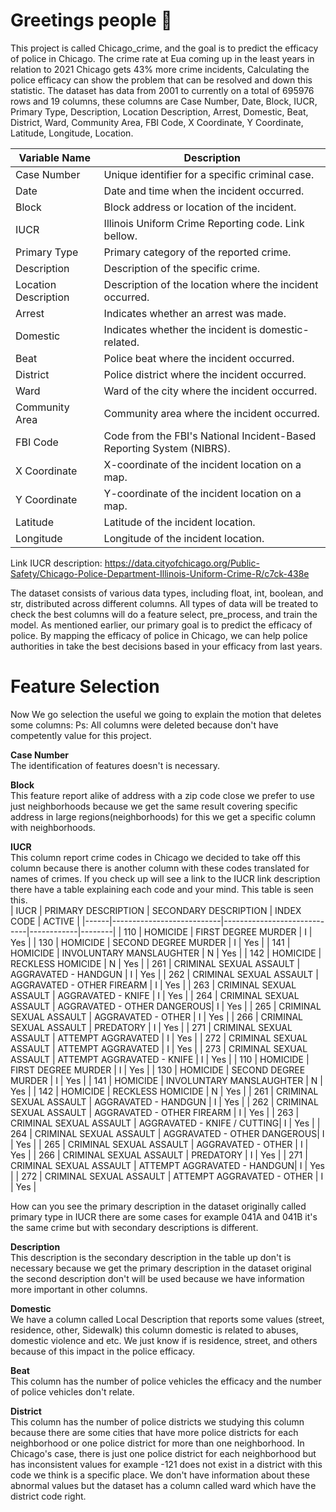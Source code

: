 # Greetings people 🖖
This project is called Chicago_crime, and the goal is to predict the efficacy of police in Chicago. The crime rate at Eua coming up in the least years in relation to 2021 Chicago gets 43% more crime incidents, Calculating the police efficacy can show the problem that can be resolved and down this statistic. The dataset has data from 2001 to currently  on a total of 695976 rows and 19 columns, these columns are Case Number, Date, Block, IUCR, Primary Type, Description, Location Description, Arrest, Domestic, Beat, District, Ward, Community Area, FBI Code, X Coordinate, Y Coordinate, Latitude, Longitude, Location.
 
| Variable Name         | Description                                                |
|-----------------------|------------------------------------------------------------|
| Case Number           | Unique identifier for a specific criminal case.           |
| Date                  | Date and time when the incident occurred.                 |
| Block                 | Block address or location of the incident.                |
| IUCR                  | Illinois Uniform Crime Reporting code. Link bellow.         |
| Primary Type          | Primary category of the reported crime.                   |
| Description           | Description of the specific crime.                        |
| Location Description  | Description of the location where the incident occurred.  |
| Arrest                | Indicates whether an arrest was made.                     |
| Domestic              | Indicates whether the incident is domestic-related.        |
| Beat                  | Police beat where the incident occurred.                  |
| District              | Police district where the incident occurred.              |
| Ward                  | Ward of the city where the incident occurred.             |
| Community Area        | Community area where the incident occurred.               |
| FBI Code              | Code from the FBI's National Incident-Based Reporting System (NIBRS). |
| X Coordinate          | X-coordinate of the incident location on a map.           |
| Y Coordinate          | Y-coordinate of the incident location on a map.           |
| Latitude              | Latitude of the incident location.                        |
| Longitude             | Longitude of the incident location.                       |

Link IUCR description: https://data.cityofchicago.org/Public-Safety/Chicago-Police-Department-Illinois-Uniform-Crime-R/c7ck-438e

The dataset consists of various data types, including float, int, boolean, and str, distributed across different columns. All types of data will be treated to check the best columns will do a feature select, pre_process, and train the model. As mentioned earlier, our primary goal is to predict the efficacy of police. By mapping the efficacy of police in Chicago, we can help police authorities in take the best decisions based in your efficacy from last years.


# Feature Selection
Now We go selection the useful we going to explain the motion that deletes some columns:
Ps: All columns were deleted because don't have competently value for this project.<br>
     
  **Case Number**<br>
  The identification of features doesn't is necessary.

  **Block**<br>
  This feature report alike of address with a zip code close we prefer to use just neighborhoods because we get the same result covering specific address in large regions(neighborhoods) for this we get a specific column with neighborhoods.

  **IUCR**<br>
  This column report crime codes in Chicago we decided to take off this column because there is another column with these codes translated for names of crimes. If you check up will see a link to the IUCR link description there have a table explaining each code and your mind. This table is seen this.<br>
| IUCR | PRIMARY DESCRIPTION       | SECONDARY DESCRIPTION       | INDEX CODE | ACTIVE | 
|------|---------------------------|-----------------------------|------------|--------| 
| 110  | HOMICIDE                  | FIRST DEGREE MURDER         | I          | Yes    | 
| 130  | HOMICIDE                  | SECOND DEGREE MURDER        | I          | Yes    | 
| 141  | HOMICIDE                  | INVOLUNTARY MANSLAUGHTER    | N          | Yes    | 
| 142  | HOMICIDE                  | RECKLESS HOMICIDE           | N          | Yes    | 
| 261  | CRIMINAL SEXUAL ASSAULT   | AGGRAVATED - HANDGUN        | I          | Yes    | 
| 262  | CRIMINAL SEXUAL ASSAULT   | AGGRAVATED - OTHER FIREARM  | I          | Yes    | 
| 263  | CRIMINAL SEXUAL ASSAULT   | AGGRAVATED - KNIFE          | I          | Yes    | 
| 264  | CRIMINAL SEXUAL ASSAULT   | AGGRAVATED - OTHER DANGEROUS| I          | Yes    | 
| 265  | CRIMINAL SEXUAL ASSAULT   | AGGRAVATED - OTHER          | I          | Yes    | 
| 266  | CRIMINAL SEXUAL ASSAULT   | PREDATORY                   | I          | Yes    | 
| 271  | CRIMINAL SEXUAL ASSAULT   | ATTEMPT AGGRAVATED          | I          | Yes    | 
| 272  | CRIMINAL SEXUAL ASSAULT   | ATTEMPT AGGRAVATED          | I          | Yes    | 
| 273  | CRIMINAL SEXUAL ASSAULT   | ATTEMPT AGGRAVATED - KNIFE  | I          | Yes    |
| 110  | HOMICIDE                  | FIRST DEGREE MURDER         | I          | Yes    | 
| 130  | HOMICIDE                  | SECOND DEGREE MURDER        | I          | Yes    | 
| 141  | HOMICIDE                  | INVOLUNTARY MANSLAUGHTER    | N          | Yes    | 
| 142  | HOMICIDE                  | RECKLESS HOMICIDE           | N          | Yes    | 
| 261  | CRIMINAL SEXUAL ASSAULT   | AGGRAVATED - HANDGUN        | I          | Yes    | 
| 262  | CRIMINAL SEXUAL ASSAULT   | AGGRAVATED - OTHER FIREARM  | I          | Yes    | 
| 263  | CRIMINAL SEXUAL ASSAULT   | AGGRAVATED - KNIFE / CUTTING| I          | Yes    | 
| 264  | CRIMINAL SEXUAL ASSAULT   | AGGRAVATED - OTHER DANGEROUS| I          | Yes    | 
| 265  | CRIMINAL SEXUAL ASSAULT   | AGGRAVATED - OTHER          | I          | Yes    | 
| 266  | CRIMINAL SEXUAL ASSAULT   | PREDATORY                   | I          | Yes    | 
| 271  | CRIMINAL SEXUAL ASSAULT   | ATTEMPT AGGRAVATED - HANDGUN| I          | Yes    | 
| 272  | CRIMINAL SEXUAL ASSAULT   | ATTEMPT AGGRAVATED - OTHER  | I          | Yes    |<br>

How can you see the primary description in the dataset originally called primary type in IUCR there are some cases for example 041A and 041B it's the same crime but with secondary descriptions is different.

**Description**<br>
This description is the secondary description in the table up don't is necessary because we get the primary description in the dataset original the second description don't will be used because we have information more important in other columns.

**Domestic**<br>
We have a column called Local Description that reports some values (street, residence, other, Sidewalk) this column domestic is related to abuses, domestic violence and etc. We just know if is residence, street, and others because of this impact in the police efficacy.

**Beat**<br>
This column has the number of police vehicles the efficacy and the number of police vehicles don't relate.

**District**<br>
This column has the number of police districts we studying this column because there are some cities that have more police districts for each neighborhood or one police district for more than one neighborhood. In Chicago's case, there is just one police district for each neighborhood but has inconsistent values for example -121 does not exist in a district with this code we think is a specific place. We don't have information about these abnormal values but the dataset has a column called ward which have the district code right.
